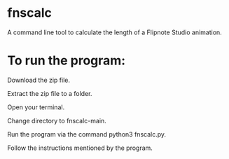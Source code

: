 # fnscalc
A command line tool to calculate the length of a Flipnote Studio animation.

# To run the program:
Download the zip file.

Extract the zip file to a folder.

Open your terminal.

Change directory to fnscalc-main.

Run the program via the command python3 fnscalc.py.

Follow the instructions mentioned by the program.

